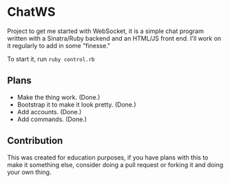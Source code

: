 # ChatWS

Project to get me started with WebSocket, it is a simple chat program written with a Sinatra/Ruby backend and an HTML/JS
front end. I'll work on it regularly to add in some "finesse."

To start it, run `ruby control.rb`

## Plans

* Make the thing work. (Done.)
* Bootstrap it to make it look pretty. (Done.)
* Add accounts. (Done.)
* Add commands. (Done.)

## Contribution

This was created for education purposes, if you have plans with this to make it something else, consider doing a pull request or forking it and doing your own thing.
